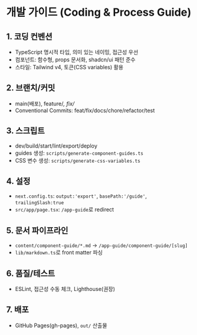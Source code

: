 # 개발 가이드 (Coding & Process Guide)

## 1. 코딩 컨벤션
- TypeScript 명시적 타입, 의미 있는 네이밍, 접근성 우선
- 컴포넌트: 함수형, props 문서화, shadcn/ui 패턴 준수
- 스타일: Tailwind v4, 토큰(CSS variables) 활용

## 2. 브랜치/커밋
- main(배포), feature/*, fix/*
- Conventional Commits: feat/fix/docs/chore/refactor/test

## 3. 스크립트
- dev/build/start/lint/export/deploy
- guides 생성: `scripts/generate-component-guides.ts`
- CSS 변수 생성: `scripts/generate-css-variables.ts`

## 4. 설정
- `next.config.ts`: `output:'export'`, `basePath:'/guide'`, `trailingSlash:true`
- `src/app/page.tsx`: `/app-guide`로 redirect

## 5. 문서 파이프라인
- `content/component-guide/*.md` → `/app-guide/component-guide/[slug]`
- `lib/markdown.ts`로 front matter 파싱

## 6. 품질/테스트
- ESLint, 접근성 수동 체크, Lighthouse(권장)

## 7. 배포
- GitHub Pages(gh-pages), `out/` 산출물
